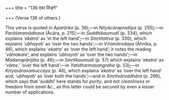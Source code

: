 +++
title = "136 एका लिङ्गे"

+++
(Verse 136 of others.)

This verse is quoted in *Aparārka* (p. 36);—in *Nityācārapradīpa* (p.
255);—in *Parāśaramādhava* (Ācāra, p. 215);—in *Śuddhikaumudī* (p. 334),
which explains ‘*ekatra*’ as ‘in the left hand’;—in *Smṛtitattva* (p.
330), which explains ‘*ubhayoḥ*’ as ‘over the two hands’;—in
*Vīramitrodaya* (Āhnika, p. 46), which explains ‘*ekatra*’ as ‘over the
left hand’; it notes the reading ‘*vāmakare*’; and explains ‘*ubhayoḥ*’
as ‘over the two hands’;—in *Madanapārijāta* (p. 46);—in *Smṛtikaumudī*
(p. 57) which explains ‘*ekatra*’ as ‘*vāme*,’ ‘over the left hand’;—in
*Yatidharmasaṅgraha* (p. 53);—in *Kṛtyasārasamuccaya* (p. 46), which
explains ‘*ekatra*’ as ‘over the left hand’ and, ‘*ubhayoḥ*’ as ‘over
both the hands’;—and in *Smṛtisāroddhāra* (p. 266), which says that
‘*śuddhi*’ here stands for *purity*, and not *cleanliness* or freedom
from smell &c., as this latter could be secured by even a lesser number
of applications.


